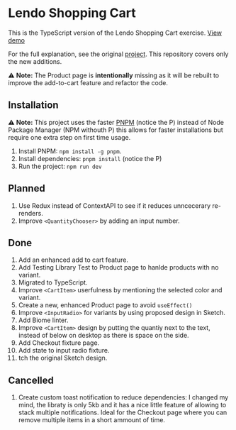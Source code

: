 # Lendo Shopping Cart

This is the TypeScript version of the Lendo Shopping Cart exercise. [View demo](https://lendo-ts.web.app)

For the full explanation, see the original [project](https://github.com/elalienx/lendo-shopping-cart). This repository covers only the new additions.

⚠️ **Note:** The Product page is **intentionally** missing as it will be rebuilt to improve the add-to-cart feature and refactor the code.

## Installation

⚠️ **Note:** This project uses the faster [PNPM](https://pnpm.io) (notice the P) instead of Node Package Manager (NPM withouth P) this allows for faster installations but require one extra step on first time usage.

1. Install PNPM: `npm install -g pnpm`.
1. Install dependencies: `pnpm install` (notice the P)
1. Run the project: `npm run dev`

## Planned

1. Use Redux instead of ContextAPI to see if it reduces unncecerary re-renders.
1. Improve `<QuantityChooser>` by adding an input number.

## Done

1. Add an enhanced add to cart feature.
1. Add Testing Library Test to Product page to hanlde products with no variant.
1. Migrated to TypeScript.
1. Improve `<CartItem>` userfulness by mentioning the selected color and variant.
1. Create a new, enhanced Product page to avoid `useEffect()`
1. Improve `<InputRadio>` for variants by using proposed design in Sketch.
1. Add Biome linter.
1. Improve `<CartItem>` design by putting the quantiy next to the text, instead of below on desktop as there is space on the side.
1. Add Checkout fixture page.
1. Add state to input radio fixture.
1. tch the original Sketch design.

## Cancelled

1. Create custom toast notification to reduce dependencies: I changed my mind, the libraty is only 5kb and it has a nice little feature of allowing to stack multiple notifications. Ideal for the Checkout page where you can remove multiple items in a short ammount of time.
